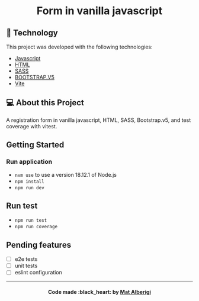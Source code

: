 <h1 align="center">
  Form in vanilla javascript
</h1>

## :rocket: Technology

This project was developed with the following technologies:

- [Javascript](https://developer.mozilla.org/pt-BR/docs/Web/JavaScript)
- [HTML](https://developer.mozilla.org/pt-BR/docs/Web/HTML)
- [SASS](https://sass-lang.com/)
- [BOOTSTRAP.V5](https://getbootstrap.com/docs/5.0/getting-started/introduction/)
- [Vite](https://vitejs.dev/guide/)

## 💻 About this Project

A registration form in vanilla javascript, HTML, SASS, Bootstrap.v5, and test coverage with vitest.

## Getting Started
  
### Run application

- `nvm use` to use a version 18.12.1 of Node.js
- `npm install`
- `npm run dev`

## Run test 
- `npm run test`
- `npm run coverage`

## Pending features

- [ ] e2e tests
- [ ] unit tests
- [ ] eslint configuration

---

<h4 align="center">
  Code made :black_heart: by <a href="https://www.linkedin.com/in/mateus-alberigi-252294218/" target="_blank">Mat Alberigi</a>
</h4>
